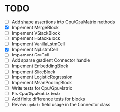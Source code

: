 # TODO

- [ ] Add shape assertions into Cpu/GpuMatrix methods
- [x] Implement MergeBlock
- [ ] Implement VStackBlock
- [ ] Implement HStackBlock
- [ ] Implement VanillaLstmCell
- [x] Implement NpLstmCell
- [ ] Implement GruCell
- [ ] Add sparse gradient Connector handle
- [ ] Implement EmbeddingBlock
- [ ] Implement SliceBlock
- [ ] Implement LogisticRegression
- [ ] Implement MeanPoolingBlock
- [ ] Write tests for Cpu/GpuMatrix
- [ ] Fix Cpu/GpuMatrix tests
- [ ] Add finite difference tests for blocks
- [ ] Review `update` field usage in the Connector class